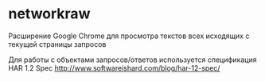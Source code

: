 # networkraw
Расширение Google Chrome для просмотра текстов всех исходящих с текущей страницы запросов

Для работы с объектами запросов/ответов используется спецификация HAR 1.2 Spec
http://www.softwareishard.com/blog/har-12-spec/